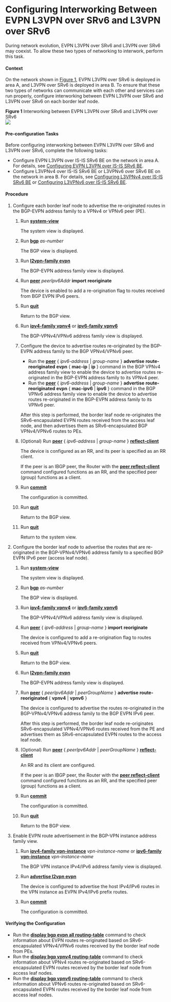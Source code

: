 Configuring Interworking Between EVPN L3VPN over SRv6 and L3VPN over SRv6
=========================================================================

During network evolution, EVPN L3VPN over SRv6 and L3VPN over SRv6 may coexist. To allow these two types of networking to interwork, perform this task.

#### Context

On the network shown in [Figure 1](#EN-US_TASK_0000001174649462__fig8412214518), EVPN L3VPN over SRv6 is deployed in area A, and L3VPN over SRv6 is deployed in area B. To ensure that these two types of networks can communicate with each other and services can run properly, configure interworking between EVPN L3VPN over SRv6 and L3VPN over SRv6 on each border leaf node.

**Figure 1** Interworking between EVPN L3VPN over SRv6 and L3VPN over SRv6  
![](figure/en-us_image_0000001186891556.png)

#### Pre-configuration Tasks

Before configuring interworking between EVPN L3VPN over SRv6 and L3VPN over SRv6, complete the following tasks:

* Configure EVPN L3VPN over IS-IS SRv6 BE on the network in area A. For details, see [Configuring EVPN L3VPN over IS-IS SRv6 BE](dc_vrp_srv6_cfg_all_0252.html).
* Configure L3VPNv4 over IS-IS SRv6 BE or L3VPNv6 over SRv6 BE on the network in area B. For details, see [Configuring L3VPNv4 over IS-IS SRv6 BE](dc_vrp_srv6_cfg_all_0012.html) or [Configuring L3VPNv6 over IS-IS SRv6 BE](dc_vrp_srv6_cfg_all_0251.html).

#### Procedure

1. Configure each border leaf node to advertise the re-originated routes in the BGP-EVPN address family to a VPNv4 or VPNv6 peer (PE).
   1. Run [**system-view**](cmdqueryname=system-view)
      
      
      
      The system view is displayed.
   2. Run [**bgp**](cmdqueryname=bgp) *as-number*
      
      
      
      The BGP view is displayed.
   3. Run [**l2vpn-family evpn**](cmdqueryname=l2vpn-family+evpn)
      
      
      
      The BGP-EVPN address family view is displayed.
   4. Run [**peer**](cmdqueryname=peer+import+reoriginate) *peerIpv6Addr* **import** **reoriginate**
      
      
      
      The device is enabled to add a re-origination flag to routes received from BGP EVPN IPv6 peers.
   5. Run [**quit**](cmdqueryname=quit)
      
      
      
      Return to the BGP view.
   6. Run [**ipv4-family vpnv4**](cmdqueryname=ipv4-family+vpnv4) or [**ipv6-family vpnv6**](cmdqueryname=ipv6-family+vpnv6)
      
      
      
      The BGP-VPNv4/VPNv6 address family view is displayed.
   7. Configure the device to advertise routes re-originated by the BGP-EVPN address family to the BGP VPNv4/VPNv6 peer.
      
      
      * Run the [**peer**](cmdqueryname=peer+advertise+route-reoriginated) { *ipv6-address* | *group-name* } **advertise** **route-reoriginated** **evpn** { **mac-ip** | **ip** } command in the BGP VPNv4 address family view to enable the device to advertise routes re-originated in the BGP-EVPN address family to its VPNv4 peer.
      * Run the [**peer**](cmdqueryname=peer+advertise+route-reoriginated) { *ipv6-address* | *group-name* } **advertise** **route-reoriginated** **evpn** { **mac-ipv6** | **ipv6** } command in the BGP VPNv6 address family view to enable the device to advertise routes re-originated in the BGP-EVPN address family to its VPNv6 peer.
      
      
      
      After this step is performed, the border leaf node re-originates the SRv6-encapsulated EVPN routes received from the access leaf node, and then advertises them as SRv6-encapsulated BGP VPNv4/VPNv6 routes to PEs.
   8. (Optional) Run [**peer**](cmdqueryname=peer+reflect-client) { *ipv6-address* | *group-name* } [**reflect-client**](cmdqueryname=reflect-client)
      
      
      
      The device is configured as an RR, and its peer is specified as an RR client.
      
      
      
      If the peer is an IBGP peer, the Router with the [**peer reflect-client**](cmdqueryname=peer+reflect-client) command configured functions as an RR, and the specified peer (group) functions as a client.
   9. Run [**commit**](cmdqueryname=commit)
      
      
      
      The configuration is committed.
   10. Run [**quit**](cmdqueryname=quit)
       
       
       
       Return to the BGP view.
   11. Run [**quit**](cmdqueryname=quit)
       
       
       
       Return to the system view.
2. Configure the border leaf node to advertise the routes that are re-originated in the BGP-VPNv4/VPNv6 address family to a specified BGP EVPN IPv6 peer (access leaf node).
   1. Run [**system-view**](cmdqueryname=system-view)
      
      
      
      The system view is displayed.
   2. Run [**bgp**](cmdqueryname=bgp) *as-number*
      
      
      
      The BGP view is displayed.
   3. Run [**ipv4-family vpnv4**](cmdqueryname=ipv4-family+vpnv4) or [**ipv6-family vpnv6**](cmdqueryname=ipv6-family+vpnv6)
      
      
      
      The BGP-VPNv4/VPNv6 address family view is displayed.
   4. Run [**peer**](cmdqueryname=peer+import+reoriginate) { *ipv6-address* | *group-name* } **import** **reoriginate**
      
      
      
      The device is configured to add a re-origination flag to routes received from VPNv4/VPNv6 peers.
   5. Run [**quit**](cmdqueryname=quit)
      
      
      
      Return to the BGP view.
   6. Run [**l2vpn-family evpn**](cmdqueryname=l2vpn-family+evpn)
      
      
      
      The BGP-EVPN address family view is displayed.
   7. Run [**peer**](cmdqueryname=peer+advertise+route-reoriginated) { *peerIpv6Addr* | *peerGroupName* } **advertise** **route-reoriginated** { **vpnv4** | **vpnv6** }
      
      
      
      The device is configured to advertise the routes re-originated in the BGP-VPNv4/VPNv6 address family to the BGP EVPN IPv6 peer.
      
      
      
      After this step is performed, the border leaf node re-originates SRv6-encapsulated VPNv4/VPNv6 routes received from the PE and advertises them as SRv6-encapsulated EVPN routes to the access leaf node.
   8. (Optional) Run [**peer**](cmdqueryname=peer+reflect-client) { *peerIpv6Addr* | *peerGroupName* } [**reflect-client**](cmdqueryname=reflect-client)
      
      
      
      An RR and its client are configured.
      
      
      
      If the peer is an IBGP peer, the Router with the [**peer reflect-client**](cmdqueryname=peer+reflect-client) command configured functions as an RR, and the specified peer (group) functions as a client.
   9. Run [**commit**](cmdqueryname=commit)
      
      
      
      The configuration is committed.
   10. Run [**quit**](cmdqueryname=quit)
       
       
       
       Return to the BGP view.
3. Enable EVPN route advertisement in the BGP-VPN instance address family view.
   1. Run [**ipv4-family vpn-instance**](cmdqueryname=ipv4-family+vpn-instance) *vpn-instance-name* or [**ipv6-family vpn-instance**](cmdqueryname=ipv6-family+vpn-instance) *vpn-instance-name*
      
      
      
      The BGP VPN instance IPv4/IPv6 address family view is displayed.
   2. Run [**advertise l2vpn evpn**](cmdqueryname=advertise+l2vpn+evpn)
      
      
      
      The device is configured to advertise the host IPv4/IPv6 routes in the VPN instance as EVPN IPv4/IPv6 prefix routes.
   3. Run [**commit**](cmdqueryname=commit)
      
      
      
      The configuration is committed.

#### Verifying the Configuration

* Run the [**display bgp evpn all routing-table**](cmdqueryname=display+bgp+evpn+all+routing-table) command to check information about EVPN routes re-originated based on SRv6-encapsulated VPNv4/VPNv6 routes received by the border leaf node from PEs.
* Run the [**display bgp vpnv4 routing-table**](cmdqueryname=display+bgp+vpnv4+routing-table) command to check information about VPNv4 routes re-originated based on SRv6-encapsulated EVPN routes received by the border leaf node from access leaf nodes.
* Run the [**display bgp vpnv6 routing-table**](cmdqueryname=display+bgp+vpnv6+routing-table) command to check information about VPNv6 routes re-originated based on SRv6-encapsulated EVPN routes received by the border leaf node from access leaf nodes.